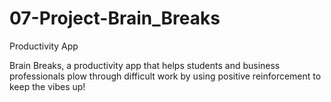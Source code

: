 # 07-Project-Brain_Breaks
Productivity App

Brain Breaks, a productivity app that helps students and business professionals plow through difficult work by using positive reinforcement to keep the vibes up!

